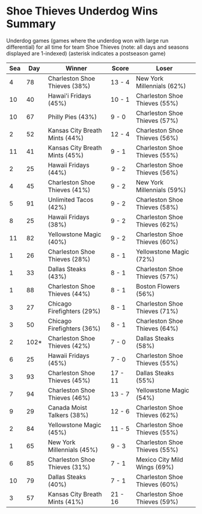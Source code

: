# Shoe Thieves Underdog Wins Summary



Underdog games (games where the underdog won with large run differential) for all time for team Shoe Thieves (note: all days and seasons displayed are 1-indexed) (asterisk indicates a postseason game)


| Sea | Day | Winner | Score | Loser | 
| ------ |------ |------ |------ |------ |
| 4 | 78 | Charleston Shoe Thieves (38%) | 13 - 4 | New York Millennials (62%) | 
| 10 | 40 | Hawai'i Fridays (45%) | 10 - 1 | Charleston Shoe Thieves (55%) | 
| 10 | 67 | Philly Pies (43%) | 9 - 0 | Charleston Shoe Thieves (57%) | 
| 2 | 52 | Kansas City Breath Mints (44%) | 12 - 4 | Charleston Shoe Thieves (56%) | 
| 11 | 41 | Kansas City Breath Mints (45%) | 9 - 1 | Charleston Shoe Thieves (55%) | 
| 2 | 25 | Hawaii Fridays (44%) | 9 - 2 | Charleston Shoe Thieves (56%) | 
| 4 | 45 | Charleston Shoe Thieves (41%) | 9 - 2 | New York Millennials (59%) | 
| 5 | 91 | Unlimited Tacos (42%) | 9 - 2 | Charleston Shoe Thieves (58%) | 
| 8 | 25 | Hawaii Fridays (38%) | 9 - 2 | Charleston Shoe Thieves (62%) | 
| 11 | 82 | Yellowstone Magic (40%) | 9 - 2 | Charleston Shoe Thieves (60%) | 
| 1 | 26 | Charleston Shoe Thieves (28%) | 8 - 1 | Yellowstone Magic (72%) | 
| 1 | 33 | Dallas Steaks (43%) | 8 - 1 | Charleston Shoe Thieves (57%) | 
| 1 | 88 | Charleston Shoe Thieves (44%) | 8 - 1 | Boston Flowers (56%) | 
| 3 | 27 | Chicago Firefighters (29%) | 8 - 1 | Charleston Shoe Thieves (71%) | 
| 3 | 50 | Chicago Firefighters (36%) | 8 - 1 | Charleston Shoe Thieves (64%) | 
| 2 | 102* | Charleston Shoe Thieves (42%) | 7 - 0 | Dallas Steaks (58%) | 
| 6 | 25 | Hawaii Fridays (45%) | 7 - 0 | Charleston Shoe Thieves (55%) | 
| 3 | 93 | Charleston Shoe Thieves (45%) | 17 - 11 | Dallas Steaks (55%) | 
| 7 | 94 | Charleston Shoe Thieves (46%) | 13 - 7 | Yellowstone Magic (54%) | 
| 9 | 29 | Canada Moist Talkers (38%) | 12 - 6 | Charleston Shoe Thieves (62%) | 
| 2 | 84 | Yellowstone Magic (45%) | 11 - 5 | Charleston Shoe Thieves (55%) | 
| 1 | 65 | New York Millennials (45%) | 9 - 3 | Charleston Shoe Thieves (55%) | 
| 6 | 85 | Charleston Shoe Thieves (31%) | 7 - 1 | Mexico City Mild Wings (69%) | 
| 10 | 79 | Dallas Steaks (40%) | 7 - 1 | Charleston Shoe Thieves (60%) | 
| 3 | 57 | Kansas City Breath Mints (41%) | 21 - 16 | Charleston Shoe Thieves (59%) | 


